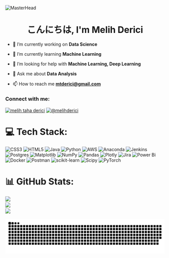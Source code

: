 ![MasterHead](https://assets-global.website-files.com/6502c274dd4c607b636fb5ef/655b5f1b09f2238e3ed1f873_10-best-ai-startup-ideas.png)

<h1 align="center">
こんにちは, I'm Melih Derici</h1>

- 🔭 I’m currently working on **Data Science**

- 🌱 I’m currently learning **Machine Learning**

- 🤝 I’m looking for help with **Machine Learning, Deep Learning**

- 💬 Ask me about **Data Analysis**

- 📫 How to reach me **mtderici@gmail.com**

<h3 align="left">Connect with me:</h3>
<p align="left">
<a href="https://linkedin.com/in/melihderici" target="blank"><img align="center" src="https://raw.githubusercontent.com/rahuldkjain/github-profile-readme-generator/master/src/images/icons/Social/linked-in-alt.svg" alt="melih taha derici" height="30" width="40" /></a>
<a href="https://medium.com/@melihderici" target="blank"><img align="center" src="https://raw.githubusercontent.com/rahuldkjain/github-profile-readme-generator/master/src/images/icons/Social/medium.svg" alt="@melihderici" height="30" width="40" /></a>
</p>

# 💻 Tech Stack:
![CSS3](https://img.shields.io/badge/css3-%231572B6.svg?style=for-the-badge&logo=css3&logoColor=white) ![HTML5](https://img.shields.io/badge/html5-%23E34F26.svg?style=for-the-badge&logo=html5&logoColor=white) ![Java](https://img.shields.io/badge/java-%23ED8B00.svg?style=for-the-badge&logo=openjdk&logoColor=white) ![Python](https://img.shields.io/badge/python-3670A0?style=for-the-badge&logo=python&logoColor=ffdd54) ![AWS](https://img.shields.io/badge/AWS-%23FF9900.svg?style=for-the-badge&logo=amazon-aws&logoColor=white) ![Anaconda](https://img.shields.io/badge/Anaconda-%2344A833.svg?style=for-the-badge&logo=anaconda&logoColor=white) ![Jenkins](https://img.shields.io/badge/jenkins-%232C5263.svg?style=for-the-badge&logo=jenkins&logoColor=white) ![Postgres](https://img.shields.io/badge/postgres-%23316192.svg?style=for-the-badge&logo=postgresql&logoColor=white) ![Matplotlib](https://img.shields.io/badge/Matplotlib-%23ffffff.svg?style=for-the-badge&logo=Matplotlib&logoColor=black) ![NumPy](https://img.shields.io/badge/numpy-%23013243.svg?style=for-the-badge&logo=numpy&logoColor=white) ![Pandas](https://img.shields.io/badge/pandas-%23150458.svg?style=for-the-badge&logo=pandas&logoColor=white) ![Plotly](https://img.shields.io/badge/Plotly-%233F4F75.svg?style=for-the-badge&logo=plotly&logoColor=white) ![Jira](https://img.shields.io/badge/jira-%230A0FFF.svg?style=for-the-badge&logo=jira&logoColor=white) ![Power Bi](https://img.shields.io/badge/power_bi-F2C811?style=for-the-badge&logo=powerbi&logoColor=black) ![Docker](https://img.shields.io/badge/docker-%230db7ed.svg?style=for-the-badge&logo=docker&logoColor=white) ![Postman](https://img.shields.io/badge/Postman-FF6C37?style=for-the-badge&logo=postman&logoColor=white) ![scikit-learn](https://img.shields.io/badge/scikit--learn-%23F7931E.svg?style=for-the-badge&logo=scikit-learn&logoColor=white) ![Scipy](https://img.shields.io/badge/SciPy-%230C55A5.svg?style=for-the-badge&logo=scipy&logoColor=%white) ![PyTorch](https://img.shields.io/badge/PyTorch-%23EE4C2C.svg?style=for-the-badge&logo=PyTorch&logoColor=white)

# 📊 GitHub Stats:
![](https://github-readme-stats.vercel.app/api?username=melihderici&theme=monokai&hide_border=true&include_all_commits=false&count_private=false)<br/>
![](https://github-readme-streak-stats.herokuapp.com/?user=melihderici&theme=monokai&hide_border=true)<br/>
![](https://github-readme-stats.vercel.app/api/top-langs/?username=melihderici&theme=monokai&hide_border=true&include_all_commits=false&count_private=false&layout=compact)

<picture>
  <source media="(prefers-color-scheme: dark)" srcset="https://raw.githubusercontent.com/melihderici/melihderici/output/github-contribution-grid-snake-dark.svg">
  <source media="(prefers-color-scheme: light)" srcset="https://raw.githubusercontent.com/melihderici/melihderici/output/github-contribution-grid-snake.svg">
  <img alt="github contribution grid snake animation" src="https://raw.githubusercontent.com/melihderici/melihderici/output/github-contribution-grid-snake.svg">
</picture>
